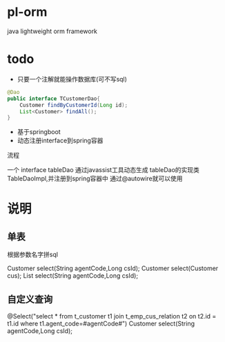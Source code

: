 # pl-orm
java lightweight orm framework

# todo
- 只要一个注解就能操作数据库(可不写sql)
```java
@Dao
public interface TCustomerDao{
    Customer findByCustomerId(Long id);
    List<Customer> findAll();
}
```
- 基于springboot
- 动态注册interface到spring容器

流程

一个 interface tableDao
通过javassist工具动态生成 tableDao的实现类TableDaoImpl,并注册到spring容器中
通过@autowire就可以使用

# 说明

## 单表
根据参数名字拼sql

Customer select(String agentCode,Long csId);
Customer select(Customer cus);
List<Customer> select(String agentCode,Long csId);

## 自定义查询
@Select("select * from t_customer t1 join t_emp_cus_relation t2 on t2.id = t1.id where t1.agent_code=#agentCode#")
Customer select(String agentCode,Long csId);